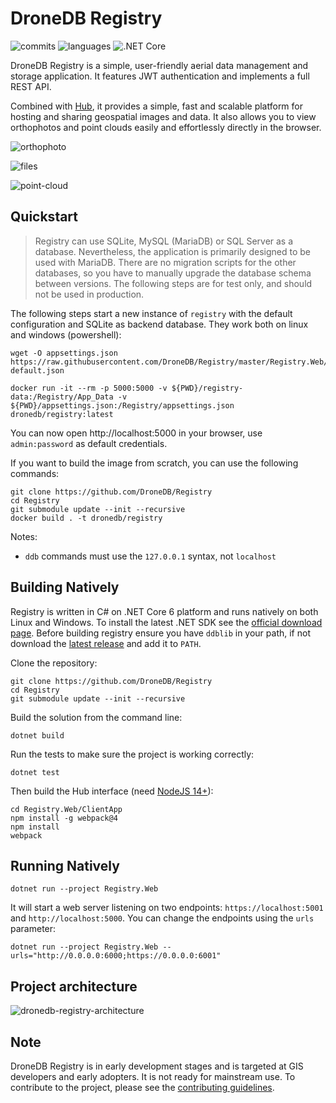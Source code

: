 # DroneDB Registry

![commits](https://img.shields.io/github/commit-activity/m/DroneDB/registry) ![languages](https://img.shields.io/github/languages/top/DroneDB/registry) ![.NET Core](https://github.com/DroneDB/Registry/workflows/.NET%20Core/badge.svg?branch=master)

DroneDB Registry is a simple, user-friendly aerial data management and storage application. It features JWT authentication and implements a full REST API. 

Combined with [Hub](https://github.com/DroneDB/Hub), it provides a simple, fast and scalable platform for hosting and sharing geospatial images and data.
It also allows you to view orthophotos and point clouds easily and effortlessly directly in the browser.

![orthophoto](https://user-images.githubusercontent.com/7868983/152324827-d16949b8-dd96-4d3a-b5c5-a732e999f070.png)

![files](https://user-images.githubusercontent.com/7868983/152324902-abfe0910-6115-46c5-b561-59bc5a417dda.png)

![point-cloud](https://user-images.githubusercontent.com/7868983/152324757-4ee73f71-bf8e-4c72-9910-7073a68daee3.png)

## Quickstart

> Registry can use SQLite, MySQL (MariaDB) or SQL Server as a database. Nevertheless, the application is primarily designed to be used with MariaDB. There are no migration scripts for the other databases, so you have to manually upgrade the database schema between versions. The following steps are for test only, and should not be used in production.

The following steps start a new instance of `registry` with the default configuration and SQLite as backend database. They work both on linux and windows (powershell):

```
wget -O appsettings.json https://raw.githubusercontent.com/DroneDB/Registry/master/Registry.Web/appsettings-default.json

docker run -it --rm -p 5000:5000 -v ${PWD}/registry-data:/Registry/App_Data -v ${PWD}/appsettings.json:/Registry/appsettings.json dronedb/registry:latest
```
You can now open http://localhost:5000 in your browser, use `admin:password` as default credentials.

If you want to build the image from scratch, you can use the following commands:

```
git clone https://github.com/DroneDB/Registry
cd Registry
git submodule update --init --recursive
docker build . -t dronedb/registry
```

Notes:
- `ddb` commands must use the `127.0.0.1` syntax, not `localhost`

## Building Natively

Registry is written in C# on .NET Core 6 platform and runs natively on both Linux and Windows.
To install the latest .NET SDK see the [official download page](https://dotnet.microsoft.com/en-us/download/dotnet/6.0). Before building registry ensure you have `ddblib` in your path, if not download the [latest release](https://github.com/DroneDB/DroneDB/releases) and add it to `PATH`.

Clone the repository:

```
git clone https://github.com/DroneDB/Registry
cd Registry
git submodule update --init --recursive
```

Build the solution from the command line:

```
dotnet build
```

Run the tests to make sure the project is working correctly:
```
dotnet test
```

Then build the Hub interface (need [NodeJS 14+](https://nodejs.org/download/release/v14.18.3/)):

```
cd Registry.Web/ClientApp
npm install -g webpack@4
npm install
webpack
```

## Running Natively

```
dotnet run --project Registry.Web
```
It will start a web server listening on two endpoints: `https://localhost:5001` and `http://localhost:5000`. 
You can change the endpoints using the `urls` parameter:

```
dotnet run --project Registry.Web --urls="http://0.0.0.0:6000;https://0.0.0.0:6001"
```

## Project architecture

![dronedb-registry-architecture](https://user-images.githubusercontent.com/7868983/151846022-891685f7-ef47-4b93-8199-d4ac4e788c5d.png)

## Note

DroneDB Registry is in early development stages and is targeted at GIS developers and early adopters. It is not ready for mainstream use. To contribute to the project, please see the [contributing guidelines](CONTRIBUTING.md).
